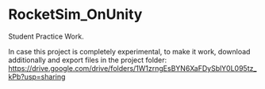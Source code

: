 # RocketSim_OnUnity
Student Practice Work.

In case this project is completely experimental, 
to make it work, download additionally and export files in the project folder: 
https://drive.google.com/drive/folders/1W1zrngEsBYN6XaFDySblY0L095tz_kPb?usp=sharing

